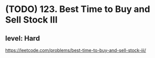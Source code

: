 # (TODO) 123. Best Time to Buy and Sell Stock III
## level: Hard

https://leetcode.com/problems/best-time-to-buy-and-sell-stock-iii/
